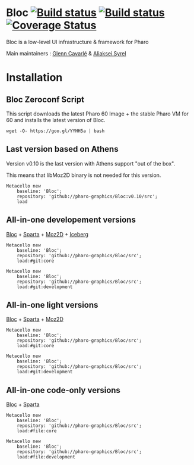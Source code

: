 # Bloc [![Build status](https://travis-ci.org/pharo-graphics/Bloc.svg?branch=master)](https://travis-ci.org/pharo-graphics/Bloc) [![Build status](https://ci.appveyor.com/api/projects/status/x6vjn4ccy37xasrd?svg=true)](https://ci.appveyor.com/project/GlennCavarle/bloc) [![Coverage Status](https://coveralls.io/repos/github/pharo-graphics/Bloc/badge.svg?branch=master)](https://coveralls.io/github/pharo-graphics/Bloc?branch=master)

Bloc is a low-level UI infrastructure & framework for Pharo

Main maintainers : [Glenn Cavarlé](https://github.com/GlennCavarle) & [Aliaksei Syrel](https://github.com/syrel)


# Installation

## Bloc Zeroconf Script

This script downloads the latest Pharo 60 Image + the stable Pharo VM for 60 and installs the latest version of Bloc.

`wget -O- https://goo.gl/YYHH5a | bash`


## Last version based on Athens

Version v0.10 is the last version with Athens support "out of the box".

This means that libMoz2D binary is not needed for this version.

```smalltalk
Metacello new
    baseline: 'Bloc';
    repository: 'github://pharo-graphics/Bloc:v0.10/src';
    load
```


## All-in-one developement versions 
[Bloc](https://github.com/pharo-graphics/Bloc) + [Sparta](https://github.com/syrel/Sparta) + [Moz2D](https://github.com/syrel/Moz2D) + [Iceberg](https://github.com/npasserini/iceberg)

```smalltalk
Metacello new
    baseline: 'Bloc';
    repository: 'github://pharo-graphics/Bloc/src';
    load:#git:core
```

```smalltalk
Metacello new
    baseline: 'Bloc';
    repository: 'github://pharo-graphics/Bloc/src';
    load:#git:development
```
## All-in-one light versions 
[Bloc](https://github.com/pharo-graphics/Bloc) + [Sparta](https://github.com/syrel/Sparta) + [Moz2D](https://github.com/syrel/Moz2D)

```smalltalk
Metacello new
    baseline: 'Bloc';
    repository: 'github://pharo-graphics/Bloc/src';
    load:#git:core
```

```smalltalk
Metacello new
    baseline: 'Bloc';
    repository: 'github://pharo-graphics/Bloc/src';
    load:#git:development
```


## All-in-one code-only versions 
[Bloc](https://github.com/pharo-graphics/Bloc) + [Sparta](https://github.com/syrel/Sparta)

```smalltalk
Metacello new
    baseline: 'Bloc';
    repository: 'github://pharo-graphics/Bloc/src';
    load:#file:core
```

```smalltalk
Metacello new
    baseline: 'Bloc';
    repository: 'github://pharo-graphics/Bloc/src';
    load:#file:development
```




